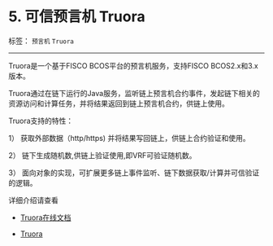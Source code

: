 #  5. 可信预言机 Truora
标签： ``预言机``  ``Truora``

-----

Truora是一个基于FISCO BCOS平台的预言机服务，支持FISCO BCOS2.x和3.x版本。

Truora通过在链下运行的Java服务，监听链上预言机合约事件，发起链下相关的资源访问和计算任务，并将结果返回到链上预言机合约，供链上使用。

Truora支持的特性：

1） 获取外部数据（http/https) 并将结果写回链上，供链上合约验证和使用。

2） 链下生成随机数,供链上验证使用,即VRF可验证随机数。

3） 面向对象的实现，可扩展更多链上事件监听、链下数据获取/计算并可信验证的逻辑。

详细介绍请查看

- [Truora在线文档](https://truora.readthedocs.io/zh_CN/main/)
  
- [Truora](https://github.com/WeBankBlockchain/Truora-Service)